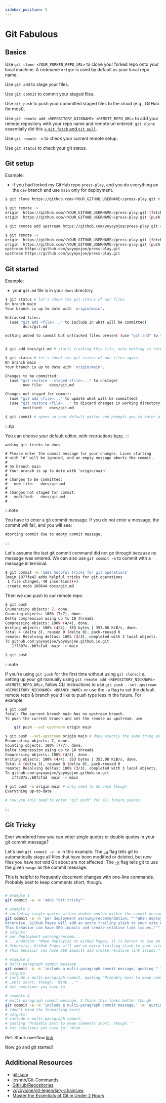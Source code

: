 ```yaml
---
sidebar_position: 5
---
```


# Git Fabulous

## Basics

Use `git clone <YOUR_FORKED_REPO_URL>` to clone your forked repo onto your local machine. A nickname `origin` is used by default as your local repo name.

Use `git add` to stage your files.

Use `git commit` to commit your staged files.

Use `git push` to push your committed staged files to the cloud (e.g., GitHub for most).

Use `git remote add <REPOSITORY_NICKNAME> <REMOTE_REPO_URL>` to add your remote repository with your repo name and remote url entered. `git clone` essentially did this [+ `git fetch` and `git pull`](https://git-scm.com/docs/git-clone).

Use `git remote -v` to check your current remote setup.

Use `git status` to check your git status.

## Git setup

Example:
- if you had forked my GitHub repo `press-play`, and you do everything on the `dev` branch and use `main` only for deployment.


```bash
$ git clone https://github.com/<YOUR_GITHUB_USERNAME>/press-play.git # please replace <YOUR_GITHUB_USERNAME>

$ git remote -v
origin  https://github.com/<YOUR_GITHUB_USERNAME>/press-play.git (fetch)
origin  https://github.com/<YOUR_GITHUB_USERNAME>/press-play.git (push)

$ git remote add upstream https://github.com/yoyoyojoe/press-play.git # note the nickname upstream and the web URL being where you forked the repo from

$ git remote -v
origin  https://github.com/<YOUR_GITHUB_USERNAME>/press-play.git (fetch)
origin  https://github.com/<YOUR_GITHUB_USERNAME>/press-play.git (push)
upstream https://github.com/yoyoyojoe/press-play.git
upstream https://github.com/yoyoyojoe/press-play.git

```

## Git started

Example:
- your `git.md` file is in your `docs` directory

```bash
$ git status # let's check the git status of our files                                                                                                                                                                            
On branch main
Your branch is up to date with 'origin/main'.

Untracked files:
  (use "git add <file>..." to include in what will be committed)
        docs/git.md

nothing added to commit but untracked files present (use "git add" to track)


$ git add docs/git.md # starts tracking this file, note nothing is returned

$ git status # let's check the git status of our files again                                                                                                                                                               
On branch main
Your branch is up to date with 'origin/main'.

Changes to be committed:
  (use "git restore --staged <file>..." to unstage)
        new file:   docs/git.md

Changes not staged for commit:
  (use "git add <file>..." to update what will be committed)
  (use "git restore <file>..." to discard changes in working directory)
        modified:   docs/git.md

$ git commit # opens up your default editor and prompts you to enter a message for the commit
```

:::tip

You can choose your default editor, with instructions [here](https://docs.github.com/en/get-started/getting-started-with-git/associating-text-editors-with-git).
:::


```COMMIT_EDITMSG
adding git tricks to docs

# Please enter the commit message for your changes. Lines starting
# with '#' will be ignored, and an empty message aborts the commit.
#
# On branch main
# Your branch is up to date with 'origin/main'.
#
# Changes to be committed:
#	new file:   docs/git.md
#
# Changes not staged for commit:
#	modified:   docs/git.md
#

```

:::note

You have to enter a git commit message. If you do not enter a message, the commit will fail, and you will see:
```
Aborting commit due to empty commit message.
```
:::

Let's assume the last git commit command did not go through because no message was entered.
We can also use `git commit -m` to commit with a message in terminal.

```bash
$ git commit -m 'adds helpful tricks for git operations'
[main 1877fe4] adds helpful tricks for git operations
 1 file changed, 48 insertions(+)
 create mode 100644 docs/git.md
```

Then we can push to our remote repo.

```bash
$ git push
Enumerating objects: 7, done.
Counting objects: 100% (7/7), done.
Delta compression using up to 10 threads
Compressing objects: 100% (4/4), done.
Writing objects: 100% (4/4), 353 bytes | 353.00 KiB/s, done.
Total 4 (delta 3), reused 0 (delta 0), pack-reused 0
remote: Resolving deltas: 100% (3/3), completed with 3 local objects.
To github.com:yoyoyojoe/yoyoyojoe.github.io.git
   1f7307a..b0fcfad  main -> main
```

```bash
$ git push
```

:::note

If you're using `git push` for the first time without using `git clone`; i.e., setting up your git manually using `git remote add <REPOSITORY_NICKNAME> <REMOTE_REPO_URL>`, follow CLI instructions to use `git push --set-upstream <REPOSITORY_NICKNAME> <BRANCH_NAME>` or use the `-u` flag to set the default remote repo & branch you'd like to push type less in the future. For example: 
```bash
$ git push
fatal: The current branch main has no upstream branch.
To push the current branch and set the remote as upstream, use

    git push --set-upstream origin main

$ git push --set-upstream origin main # does exactly the same thing as next line command
Enumerating objects: 7, done.
Counting objects: 100% (7/7), done.
Delta compression using up to 10 threads
Compressing objects: 100% (4/4), done.
Writing objects: 100% (4/4), 353 bytes | 353.00 KiB/s, done.
Total 4 (delta 3), reused 0 (delta 0), pack-reused 0
remote: Resolving deltas: 100% (3/3), completed with 3 local objects.
To github.com:yoyoyojoe/yoyoyojoe.github.io.git
   1f7307a..b0fcfad  main -> main

$ git push -u origin main # only need to do once though
Everything up-to-date

# now you only need to enter "git push" for all future pushes

```
:::

## Git Tricky

Ever wondered how you can enter single quotes or double quotes in your git commit message?

Let's use `git commit -a -m` in this example. The [`-a`](https://git-scm.com/docs/git-commit#Documentation/git-commit.txt--a) flag tells git to automatically stage all files that have been modified or deleted, but new files you have not told Git about are not affected. The [`-m`](https://git-scm.com/docs/git-commit#Documentation/git-commit.txt--mltmsggt) flag tells git to use the given `<msg>` as the commit message.

This is helpful to frequently document changes with one-line commands. Probably best to keep comments short, though.

```bash

# example 1
git commit -a -m 'adds "git tricky"'

# example 2
# including single quotes within double quotes within the commit message which is in single quotes 
git commit -a -m 'per deployment warning/recommendation: "'"When deploying to GitHub Pages, it is better to use an explicit '"'trailingSlash'"' site config.
Otherwise, GitHub Pages will add an extra trailing slash to your site urls only on direct-access (not when navigation) with a server redirect.
This behavior can have SEO impacts and create relative link issues."'"'
# outputs:
# per deployment warning/recomm...
# ...endation: "When deploying to GitHub Pages, it is better to use an explicit 'trailingSlash' site config.
# Otherwise, GitHub Pages will add an extra trailing slash to your site urls only on direct-access (not when navigation) with a server redirect.
# This behavior can have SEO impacts and create relative link issues."

# example 3
# multi-paragraph commit message
git commit -a -m 'include a multi-paragraph commit message, quoting "'"Probably best to keep comments short, though. '"'Wink...'"'"'"' -m 'but sometimes you have to'
# outputs:
# include a multi-paragraph commit, quoting "Probably best to keep comm…
# …ents short, though. 'Wink...'"
# but sometimes you have to

# example 4
# multi-paragraph commit message, I think this looks better though
git commit -a -m 'include a multi-paragraph commit message,' -m 'quoting "'"Probably best to keep comments short, though. "'"' -m 'but sometimes you have to! '"'Wink...'"''
# (don't mind the formatting here)
# outputs:
# include a multi-paragraph commit, 
# quoting "Probably best to keep comments short, though. "
# but sometimes you have to! 'Wink...'
```

Ref: Stack overflow [link](https://stackoverflow.com/a/16033290/16330123)

Now go and git started!

## Additional Resources
- [git-scm](https://git-scm.com/docs)  
- [joshnh/Git-Commands](https://github.com/joshnh/Git-Commands)
- [GitHub/Repositories](https://docs.github.com/en/repositories/creating-and-managing-repositories/about-repositories)
- [yoyoyojoe/git-legendary-chainsaw](https://github.com/yoyoyojoe/git-legendary-chainsaw)
- [Master the Essentials of Git in Under 2 Hours](https://www.donnfelker.com/git/)